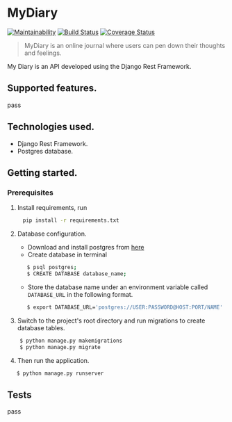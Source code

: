# MyDiary
[![Maintainability](https://api.codeclimate.com/v1/badges/80c510abc272da1fe69d/maintainability)](https://codeclimate.com/github/flacode/my_diary/maintainability)
[![Build Status](https://travis-ci.org/flacode/my_diary.svg?branch=develop)](https://travis-ci.org/flacode/my_diary)
[![Coverage Status](https://coveralls.io/repos/github/flacode/my_diary/badge.svg?branch=develop)](https://coveralls.io/github/flacode/my_diary?branch=develop)

>  MyDiary is an online journal where users can pen down their thoughts and feelings.

My Diary is an API developed using the Django Rest Framework.

## Supported features.
pass

## Technologies used.
- Django Rest Framework.
- Postgres database.

## Getting started.
### Prerequisites
1. Install requirements, run
```sh
     pip install -r requirements.txt
```
2. Database configuration.
   - Download and install postgres from [here](https://www.postgresql.org/download/)
   - Create database in terminal
   ```sh
      $ psql postgres;
      $ CREATE DATABASE database_name;
   ```
   - Store the database name under an environment variable called `DATABASE_URL` in the following format.
   ```sh
      $ export DATABASE_URL='postgres://USER:PASSWORD@HOST:PORT/NAME'
   ```

3. Switch to the project's root directory and run migrations to create database tables.
```sh
    $ python manage.py makemigrations
    $ python manage.py migrate
 ```
 4. Then run the application.
 ```sh
    $ python manage.py runserver
 ```

## Tests
pass
